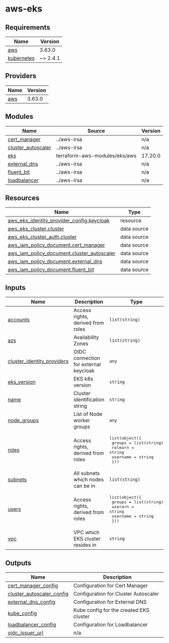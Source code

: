 # aws-eks

<!-- BEGIN_TF_DOCS -->
## Requirements

| Name | Version |
|------|---------|
| <a name="requirement_aws"></a> [aws](#requirement\_aws) | 3.63.0 |
| <a name="requirement_kubernetes"></a> [kubernetes](#requirement\_kubernetes) | ~> 2.4.1 |

## Providers

| Name | Version |
|------|---------|
| <a name="provider_aws"></a> [aws](#provider\_aws) | 3.63.0 |

## Modules

| Name | Source | Version |
|------|--------|---------|
| <a name="module_cert_manager"></a> [cert\_manager](#module\_cert\_manager) | ../aws-irsa | n/a |
| <a name="module_cluster_autoscaler"></a> [cluster\_autoscaler](#module\_cluster\_autoscaler) | ../aws-irsa | n/a |
| <a name="module_eks"></a> [eks](#module\_eks) | terraform-aws-modules/eks/aws | 17.20.0 |
| <a name="module_external_dns"></a> [external\_dns](#module\_external\_dns) | ../aws-irsa | n/a |
| <a name="module_fluent_bit"></a> [fluent\_bit](#module\_fluent\_bit) | ../aws-irsa | n/a |
| <a name="module_loadbalancer"></a> [loadbalancer](#module\_loadbalancer) | ../aws-irsa | n/a |

## Resources

| Name | Type |
|------|------|
| [aws_eks_identity_provider_config.keycloak](https://registry.terraform.io/providers/hashicorp/aws/3.63.0/docs/resources/eks_identity_provider_config) | resource |
| [aws_eks_cluster.cluster](https://registry.terraform.io/providers/hashicorp/aws/3.63.0/docs/data-sources/eks_cluster) | data source |
| [aws_eks_cluster_auth.cluster](https://registry.terraform.io/providers/hashicorp/aws/3.63.0/docs/data-sources/eks_cluster_auth) | data source |
| [aws_iam_policy_document.cert_manager](https://registry.terraform.io/providers/hashicorp/aws/3.63.0/docs/data-sources/iam_policy_document) | data source |
| [aws_iam_policy_document.cluster_autoscaler](https://registry.terraform.io/providers/hashicorp/aws/3.63.0/docs/data-sources/iam_policy_document) | data source |
| [aws_iam_policy_document.external_dns](https://registry.terraform.io/providers/hashicorp/aws/3.63.0/docs/data-sources/iam_policy_document) | data source |
| [aws_iam_policy_document.fluent_bit](https://registry.terraform.io/providers/hashicorp/aws/3.63.0/docs/data-sources/iam_policy_document) | data source |

## Inputs

| Name | Description | Type | Default | Required |
|------|-------------|------|---------|:--------:|
| <a name="input_accounts"></a> [accounts](#input\_accounts) | Access rights, derived from roles | `list(string)` | `[]` | no |
| <a name="input_azs"></a> [azs](#input\_azs) | Availability Zones | `list(string)` | n/a | yes |
| <a name="input_cluster_identity_providers"></a> [cluster\_identity\_providers](#input\_cluster\_identity\_providers) | OIDC connection for external keycloak | `any` | n/a | yes |
| <a name="input_eks_version"></a> [eks\_version](#input\_eks\_version) | EKS k8s version | `string` | n/a | yes |
| <a name="input_name"></a> [name](#input\_name) | Cluster identification string | `string` | n/a | yes |
| <a name="input_node_groups"></a> [node\_groups](#input\_node\_groups) | List of Node worker groups | `any` | n/a | yes |
| <a name="input_roles"></a> [roles](#input\_roles) | Access rights, derived from roles | <pre>list(object({<br>    groups   = list(string)<br>    rolearn  = string<br>    username = string<br>  }))</pre> | `[]` | no |
| <a name="input_subnets"></a> [subnets](#input\_subnets) | All subnets which nodes can be in | `list(string)` | n/a | yes |
| <a name="input_users"></a> [users](#input\_users) | Access rights, derived from roles | <pre>list(object({<br>    groups   = list(string)<br>    userarn  = string<br>    username = string<br>  }))</pre> | `[]` | no |
| <a name="input_vpc"></a> [vpc](#input\_vpc) | VPC which EKS cluster resides in | `string` | n/a | yes |

## Outputs

| Name | Description |
|------|-------------|
| <a name="output_cert_manager_config"></a> [cert\_manager\_config](#output\_cert\_manager\_config) | Configuration for Cert Manager |
| <a name="output_cluster_autoscaler_config"></a> [cluster\_autoscaler\_config](#output\_cluster\_autoscaler\_config) | Configuration for Cluster Autoscaler |
| <a name="output_external_dns_config"></a> [external\_dns\_config](#output\_external\_dns\_config) | Configuration for External DNS |
| <a name="output_kube_config"></a> [kube\_config](#output\_kube\_config) | Kube config for the created EKS cluster |
| <a name="output_loadbalancer_config"></a> [loadbalancer\_config](#output\_loadbalancer\_config) | Configuration for Loadbalancer |
| <a name="output_oidc_issuer_url"></a> [oidc\_issuer\_url](#output\_oidc\_issuer\_url) | n/a |
<!-- END_TF_DOCS -->